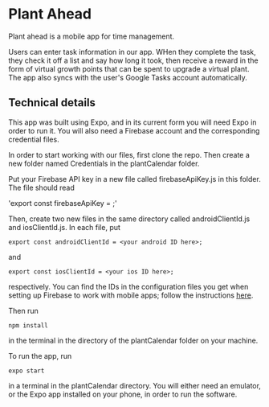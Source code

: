 # Plant Ahead

Plant ahead is a mobile app for time management. 

Users can enter task information in our app. WHen they complete the task, they check it off a list and say how long it took, then receive a reward in the form of virtual growth points that can be spent to upgrade a virtual plant. The app also syncs with the user's Google Tasks account automatically. 

## Technical details

This app was built using Expo, and in its current form you will need Expo in order to run it. You will also need a Firebase account and the corresponding credential files. 

In order to start working with our files, first clone the repo. Then create a new folder named Credentials in the plantCalendar folder. 

Put your Firebase API key in a new file called firebaseApiKey.js in this folder. The file should read 

'export const firebaseApiKey = <your API key here>;'
  
Then, create two new files in the same directory called androidClientId.js and iosClientId.js. In each file, put 

`export const androidClientId = <your android ID here>;`
  
and

`export const iosClientId = <your ios ID here>;`

respectively. You can find the IDs in the configuration files you get when setting up Firebase to work with mobile apps; follow the instructions [here](https://firebase.google.com/docs/ios/setup). 

Then run 

`npm install` 

in the terminal in the directory of the plantCalendar folder on your machine.

To run the app, run

`expo start`

in a terminal in the plantCalendar directory. You will either need an emulator, or the Expo app installed on your phone, in order to run the software. 

